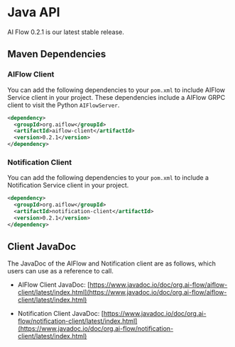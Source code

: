 # Java API

AI Flow 0.2.1 is our latest stable release.

## Maven Dependencies

### AIFlow Client

You can add the following dependencies to your `pom.xml` to include AIFlow Service client in your project. These dependencies include a AIFlow GRPC client to visit the Python `AIFlowServer`.

```xml
<dependency>
  <groupId>org.aiflow</groupId>
  <artifactId>aiflow-client</artifactId>
  <version>0.2.1</version>
</dependency>
```

### Notification Client

You can add the following dependencies to your `pom.xml` to include a Notification Service client in your project.

```xml
<dependency>
  <groupId>org.aiflow</groupId>
  <artifactId>notification-client</artifactId>
  <version>0.2.1</version>
</dependency>
```

## Client JavaDoc

The JavaDoc of the AIFlow and Notification client are as follows, which users can use as a reference to call.

* AIFlow Client JavaDoc:
[https://www.javadoc.io/doc/org.ai-flow/aiflow-client/latest/index.html](https://www.javadoc.io/doc/org.ai-flow/aiflow-client/latest/index.html)

* Notification Client JavaDoc:
[https://www.javadoc.io/doc/org.ai-flow/notification-client/latest/index.html](https://www.javadoc.io/doc/org.ai-flow/notification-client/latest/index.html)